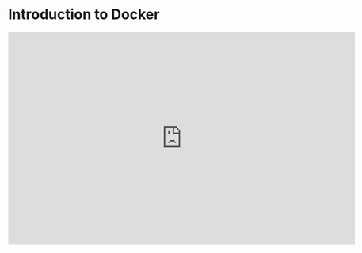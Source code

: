 # Introduction to Docker

<iframe src="https://docs.google.com/presentation/d/e/2PACX-1vTY1WlTCe_o8npu3Wa7Z3BKrwyEHprfeOz3C5dUZk_mxMmjYne2Irdam2W11DqmPgB77IsLbAUfmqV7/embed?start=false&loop=false&delayms=3000" frameborder="0" width="700" height="430" allowfullscreen="true" mozallowfullscreen="true" webkitallowfullscreen="true"></iframe>

